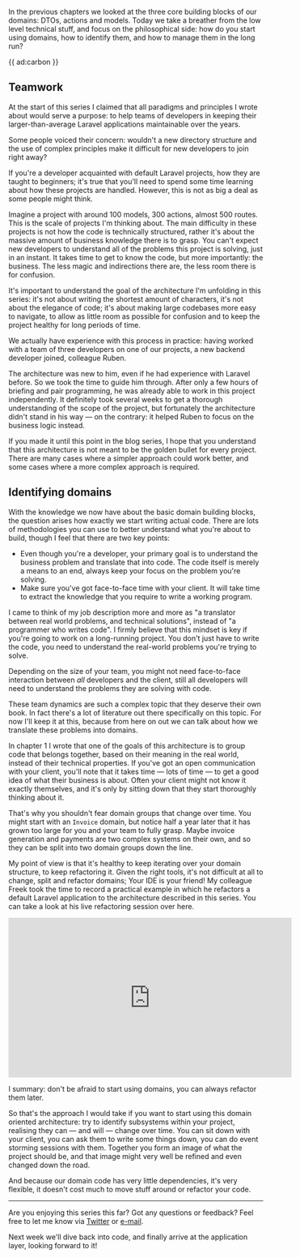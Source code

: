 In the previous chapters we looked at the three core building blocks of our domains: DTOs, actions and models. Today we take a breather from the low level technical stuff, and focus on the philosophical side: how do you start using domains, how to identify them, and how to manage them in the long run?

{{ ad:carbon }}

## Teamwork

At the start of this series I claimed that all paradigms and principles I wrote about would serve a purpose: to help teams of developers in keeping their larger-than-average Laravel applications maintainable over the years.

Some people voiced their concern: wouldn't a new directory structure and the use of complex principles make it difficult for new developers to join right away?

If you're a developer acquainted with default Laravel projects, how they are taught to beginners; it's true that you'll need to spend some time learning about how these projects are handled. However, this is not as big a deal as some people might think. 

Imagine a project with around 100 models, 300 actions, almost 500 routes. This is the scale of projects I'm thinking about. The main difficulty in these projects is not how the code is technically structured, rather it's about the massive amount of business knowledge there is to grasp. You can't expect new developers to understand all of the problems this project is solving, just in an instant. It takes time to get to know the code, but more importantly: the business. The less magic and indirections there are, the less room there is for confusion.

It's important to understand the goal of the architecture I'm unfolding in this series: it's not about writing the shortest amount of characters, it's not about the elegance of code; it's about making large codebases more easy to navigate, to allow as little room as possible for confusion and to keep the project healthy for long periods of time.

We actually have experience with this process in practice: having worked  with a team of three developers on one of our projects, a new backend developer joined, colleague Ruben.

The architecture was new to him, even if he had experience with Laravel before. So we took the time to guide him through. After only a few hours of briefing and pair programming, he was already able to work in this project independently. It definitely took several weeks to get a thorough understanding of the scope of the project, but fortunately the architecture didn't stand in his way — on the contrary: it helped Ruben to focus on the business logic instead.

If you made it until this point in the blog series, I hope that you understand that this architecture is not meant to be the golden bullet for every project. There are many cases where a simpler approach could work better, and some cases where a more complex approach is required.

## Identifying domains

With the knowledge we now have about the basic domain building blocks, the question arises how exactly we start writing actual code. There are lots of methodologies you can use to better understand what you're about to build, though I feel that there are two key points:

- Even though you're a developer, your primary goal is to understand the business problem and translate that into code. The code itself is merely a means to an end, always keep your focus on the problem you're solving.
- Make sure you've got face-to-face time with your client. It will take time to extract the knowledge that you require to write a working program.

I came to think of my job description more and more as "a translator between real world problems, and technical solutions", instead of "a programmer who writes code".
I firmly believe that this mindset is key if you're going to work on a long-running project. You don't just have to write the code, you need to understand the real-world problems you're trying to solve.

Depending on the size of your team, you might not need face-to-face interaction between _all_ developers and the client, still all developers will need to understand the problems they are solving with code. 

These team dynamics are such a complex topic that they deserve their own book. In fact there's a lot of literature out there specifically on this topic. For now I'll keep it at this, because from here on out we can talk about how we translate these problems into domains.

In chapter 1 I wrote that one of the goals of this architecture is to group code that belongs together, based on their meaning in the real world, instead of their technical properties. If you've got an open communication with your client, you'll note that it takes time — lots of time — to get a good idea of what their business is about. Often your client might not know it exactly themselves, and it's only by sitting down that they start thoroughly thinking about it.

That's why you shouldn't fear domain groups that change over time. You might start with an `Invoice` domain, but notice half a year later that it has grown too large for you and your team to fully grasp. Maybe invoice generation and payments are two complex systems on their own, and so they can be split into two domain groups down the line.

My point of view is that it's healthy to keep iterating over your domain structure, to keep refactoring it. Given the right tools, it's not difficult at all to change, split and refactor domains; Your IDE is your friend! My colleague Freek took the time to record a practical example in which he refactors a default Laravel application to the architecture described in this series. You can take a look at his live refactoring session over here.

<p>
<iframe width="560" height="315" src="https://www.youtube.com/embed/yPiMzw-lLF8" frameborder="0" allow="accelerometer; autoplay; encrypted-media; gyroscope; picture-in-picture" allowfullscreen></iframe>
</p>

I summary: don't be afraid to start using domains, you can always refactor them later.

So that's the approach I would take if you want to start using this domain oriented architecture: try to identify subsystems within your project, realising they can — and will — change over time. You can sit down with your client, you can ask them to write some things down, you can do event storming sessions with them. Together you form an image of what the project should be, and that image might very well be refined and even changed down the road.

And because our domain code has very little dependencies, it's very flexible, it doesn't cost much to move stuff around or refactor your code.

---

Are you enjoying this series this far? Got any questions or feedback? Feel free to let me know via [Twitter](*https://twitter.com/brendt_gd) or [e-mail](mailto:brendt@stitcher.io). 

Next week we'll dive back into code, and finally arrive at the application layer, looking forward to it!
